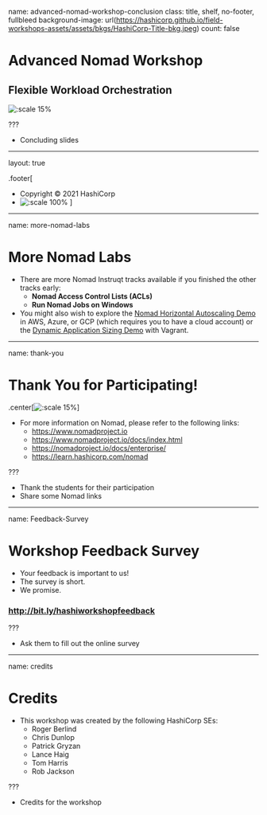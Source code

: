 name: advanced-nomad-workshop-conclusion
class: title, shelf, no-footer, fullbleed
background-image: url(https://hashicorp.github.io/field-workshops-assets/assets/bkgs/HashiCorp-Title-bkg.jpeg)
count: false

# Advanced Nomad Workshop
## Flexible Workload Orchestration

![:scale 15%](https://hashicorp.github.io/field-workshops-assets/assets/logos/logo_nomad.png)

???
* Concluding slides

---
layout: true

.footer[
- Copyright © 2021 HashiCorp
- ![:scale 100%](https://hashicorp.github.io/field-workshops-assets/assets/logos/HashiCorp_Icon_Black.svg)
]

---
name: more-nomad-labs
# More Nomad Labs
* There are more Nomad Instruqt tracks available if you finished the other tracks early:
  * **Nomad Access Control Lists (ACLs)**
  * **Run Nomad Jobs on Windows**
* You might also wish to explore the [Nomad Horizontal Autoscaling Demo](https://github.com/hashicorp/nomad-autoscaler-demos/tree/main/cloud) in AWS, Azure, or GCP (which requires you to have a cloud account) or the [Dynamic Application Sizing Demo](https://github.com/hashicorp/nomad-autoscaler-demos/tree/main/vagrant/dynamic-app-sizing) with Vagrant.

---
name: thank-you
# Thank You for Participating!
.center[![:scale 15%](https://hashicorp.github.io/field-workshops-assets/assets/logos/logo_nomad.png)]

* For more information on Nomad, please refer to the following links:
  * https://www.nomadproject.io
  * https://www.nomadproject.io/docs/index.html
  * https://nomadproject.io/docs/enterprise/
  * https://learn.hashicorp.com/nomad

???
* Thank the students for their participation
* Share some Nomad links

---
name: Feedback-Survey
# Workshop Feedback Survey
* Your feedback is important to us!
* The survey is short.
* We promise.

### http://bit.ly/hashiworkshopfeedback

???
* Ask them to fill out the online survey

---
name: credits
# Credits
* This workshop was created by the following HashiCorp SEs:
  * Roger Berlind
  * Chris Dunlop
  * Patrick Gryzan
  * Lance Haig
  * Tom Harris
  * Rob Jackson

???
* Credits for the workshop
